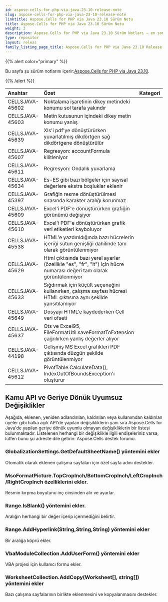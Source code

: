 ```yaml
---
id: aspose-cells-for-php-via-java-23-10-release-note
slug: aspose-cells-for-php-via-java-23-10-release-note
linktitle: Aspose.Cells for PHP via Java 23.10 Sürüm Notu
title: Aspose.Cells for PHP via Java 23.10 Sürüm Notu
weight: 3
description: Aspose.Cells for PHP via Java 23.10 Sürüm Notları – en son güncellemeler ve düzeltmeler
type: repositor
layout: releas
family_listing_page_title: Aspose.Cells for PHP via Java 23.10 Release Note
---
```

{{% alert color="primary" %}}

 Bu sayfa şu sürüm notlarını içerir:[Aspose.Cells for PHP via Java 23.10](https://releases.aspose.com/cells/php/new-releases/aspose.cells-for-php-via-java-23.10/).

{{% /alert %}}

|**Anahtar**|**Özet**|**Kategori**|
| :- | :- | :- |
|CELLSJAVA-45602|Noktalama işaretinin dikey metindeki konumu sol tarafa yakındır|
|CELLSJAVA-45603|Metin kutusunun içindeki dikey metin konumu yanlış|
|CELLSJAVA-45639|Xls'i pdf'ye dönüştürürken yuvarlatılmış dikdörtgen sağ dikdörtgene dönüştürülür|
|CELLSJAVA-45607|Regresyon: accountFormula kilitleniyor|
|CELLSJAVA-45611|Regresyon: Ondalık yuvarlama|
|CELLSJAVA-45634|Es-ES gibi bazı bölgeler için sayısal değerlere ekstra boşluklar eklenir|
|CELLSJAVA-45397| Grafiğin resme dönüştürülmesi sırasında karakter aralığı korunmaz|
|CELLSJAVA-45609| Excel'i PDF'e dönüştürürken grafiğin görünümü değişiyor|
|CELLSJAVA-45610| Excel'i PDF'e dönüştürürken grafik veri etiketleri kayboluyor|
|CELLSJAVA-45538| HTML'e yazdırıldığında bazı hücrelerin içeriği sütun genişliği dahilinde tam olarak görüntülenmiyor|
|CELLSJAVA-45629|Html çıktısında bazı yerel ayarlar (özellikle "es", "fr", "it") için hücre numarası değeri tam olarak görüntülenmiyor|
|CELLSJAVA-45633|Sığdırmak için küçült seçeneğini kullanırken, çalışma sayfası hücresi HTML çıktısına aynı şekilde yansıtılamıyor|
|CELLSJAVA-45649|Dosyayı HTML'e kaydederken Cell veri ofseti|
|CELLSJAVA-45637|Ots ve Excel95, FileFormatUtil.saveFormatToExtension çağrılırken yanlış değerler alıyor|
|CELLSJAVA-44198|Gelişmiş MS Excel grafikleri PDF çıktısında düzgün şekilde görüntülenmiyor|
|CELLSJAVA-45612|PivotTable.CalculateData(), IndexOutOfBoundsException'ı oluşturur|

##  **Kamu API ve Geriye Dönük Uyumsuz Değişiklikler**

Aşağıda, eklenen, yeniden adlandırılan, kaldırılan veya kullanımdan kaldırılan üyeler gibi halka açık API'de yapılan değişikliklerin yanı sıra Aspose.Cells for Java'de yapılan geriye dönük uyumlu olmayan değişikliklerin bir listesi bulunmaktadır. Listelenen herhangi bir değişiklikle ilgili endişeleriniz varsa, lütfen bunu şu adreste dile getirin: Aspose.Cells destek forumu.

###  **GlobalizationSettings.GetDefaultSheetName() yöntemini ekler**

Otomatik olarak eklenen çalışma sayfaları için özel sayfa adını destekler.

###  **MsoFormatPicture.TopCropInch/BottomCropInch/LeftCropInch/RightCropInch özelliklerini ekler.**

Resmin kırpma boyutunu inç cinsinden alır ve ayarlar.

###  **Range.IsBlank() yöntemini ekler.**

Aralığın herhangi bir değer içerip içermediğini belirtir.

###  **Range.AddHyperlink(String,String,String) yöntemini ekler**

Bir aralığa köprü ekler.

###  **VbaModuleCollection.AddUserForm() yöntemini ekler**

VBA projesi için kullanıcı formu ekler.

###  **WorksheetCollection.AddCopy(Worksheet[], string[]) yöntemini ekler**

 Bazı çalışma sayfalarının birlikte eklenmesini ve kopyalanmasını destekler.
